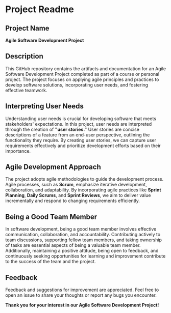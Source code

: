 # Project Readme

## Project Name
**Agile Software Development Project**

## Description
This GitHub repository contains the artifacts and documentation for an Agile Software Development Project completed as part of a course or personal project. The project focuses on applying agile principles and practices to develop software solutions, incorporating user needs, and fostering effective teamwork.

## Interpreting User Needs
Understanding user needs is crucial for developing software that meets stakeholders' expectations. In this project, user needs are interpreted through the creation of **"user stories."** User stories are concise descriptions of a feature from an end-user perspective, outlining the functionality they require. By creating user stories, we can capture user requirements effectively and prioritize development efforts based on their importance.

## Agile Development Approach
The project adopts agile methodologies to guide the development process. Agile processes, such as **Scrum**, emphasize iterative development, collaboration, and adaptability. By incorporating agile practices like **Sprint Planning**, **Daily Scrums**, and **Sprint Reviews**, we aim to deliver value incrementally and respond to changing requirements efficiently.

## Being a Good Team Member
In software development, being a good team member involves effective communication, collaboration, and accountability. Contributing actively to team discussions, supporting fellow team members, and taking ownership of tasks are essential aspects of being a valuable team member. Additionally, maintaining a positive attitude, being open to feedback, and continuously seeking opportunities for learning and improvement contribute to the success of the team and the project.


## Feedback
Feedback and suggestions for improvement are appreciated. Feel free to open an issue to share your thoughts or report any bugs you encounter.

**Thank you for your interest in our Agile Software Development Project!**
